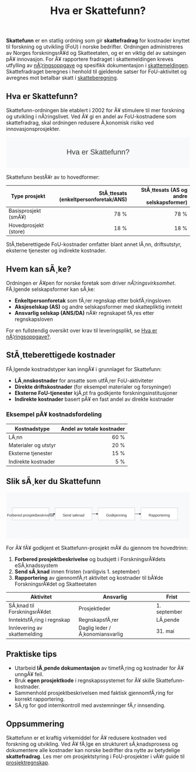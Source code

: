 ﻿---
title: "Hva er Skattefunn?"
meta_title: "Hva er Skattefunn?"
meta_description: '**Skattefunn** er en statlig ordning som gir **skattefradrag** for kostnader knyttet til forskning og utvikling (FoU) i norske bedrifter. Ordningen administrere...'
slug: skattefunn
type: blog
layout: pages/single
---

**Skattefunn** er en statlig ordning som gir **skattefradrag** for kostnader knyttet til forskning og utvikling (FoU) i norske bedrifter. Ordningen administreres av Norges forskningsrÃ¥d og Skatteetaten, og er en viktig del av satsingen pÃ¥ innovasjon. For Ã¥ rapportere fradraget i skattemeldingen kreves utfylling av [nÃ¦ringsoppgave](/blogs/regnskap/hva-er-naeringsoppgave "Hva er nÃ¦ringsoppgave? Komplett Guide til NÃ¦ringsoppgaven") og spesifikk dokumentasjon i [skattemeldingen](/blogs/regnskap/skattemelding "Skattemelding - Komplett Guide til Utfylling og Innlevering"). Skattefradraget beregnes i henhold til gjeldende satser for FoU-aktivitet og avregnes mot betalbar skatt i [skatteberegning](/blogs/regnskap/skatteberegning "Skatteberegning - Guide til Beregning av Bedriftsskatt og Personlig Skatt").

## Hva er Skattefunn?

Skattefunn-ordningen ble etablert i 2002 for Ã¥ stimulere til mer forskning og utvikling i nÃ¦ringslivet. Ved Ã¥ gi en andel av FoU-kostnadene som skattefradrag, skal ordningen redusere Ã¸konomisk risiko ved innovasjonsprosjekter.

![Skattefunn Oversikt](skattefunn-image.svg)

Skattefunn bestÃ¥r av to hovedformer:

| Type prosjekt           | StÃ¸ttesats (enkeltpersonforetak/ANS) | StÃ¸ttesats (AS og andre selskapsformer) |
|-------------------------|-------------------------------------:|-----------------------------------------:|
| Basisprosjekt (smÃ¥)     | 78 %                                 | 78 %                                     |
| Hovedprosjekt (store)   | 18 %                                 | 18 %                                     |

StÃ¸tteberettigede FoU-kostnader omfatter blant annet lÃ¸nn, driftsutstyr, eksterne tjenester og indirekte kostnader.

## Hvem kan sÃ¸ke?

Ordningen er Ã¥pen for norske foretak som driver *nÃ¦ringsvirksomhet*. FÃ¸lgende selskapsformer kan sÃ¸ke:

* **Enkeltpersonforetak** som fÃ¸rer regnskap etter bokfÃ¸ringsloven
* **Aksjeselskap (AS)** og andre selskapsformer med skattepliktig inntekt
* **Ansvarlig selskap (ANS/DA)** nÃ¥r regnskapet fÃ¸res etter regnskapsloven

For en fullstendig oversikt over krav til leveringsplikt, se [Hva er nÃ¦ringsoppgave?](/blogs/regnskap/hva-er-naeringsoppgave "Hva er nÃ¦ringsoppgave? Komplett Guide til NÃ¦ringsoppgaven").

## StÃ¸tteberettigede kostnader

FÃ¸lgende kostnadstyper kan inngÃ¥ i grunnlaget for Skattefunn:

* **LÃ¸nnskostnader** for ansatte som utfÃ¸rer FoU-aktiviteter
* **Direkte driftskostnader** (for eksempel materialer og forsyninger)
* **Eksterne FoU-tjenester** kjÃ¸pt fra godkjente forskningsinstitusjoner
* **Indirekte kostnader** basert pÃ¥ en fast andel av direkte kostnader

### Eksempel pÃ¥ kostnadsfordeling

| Kostnadstype             | Andel av totale kostnader |
|--------------------------|--------------------------:|
| LÃ¸nn                     | 60 %                      |
| Materialer og utstyr     | 20 %                      |
| Eksterne tjenester       | 15 %                      |
| Indirekte kostnader      | 5 %                       |

## Slik sÃ¸ker du Skattefunn

![Skattefunn SÃ¸knadsprosess](skattefunn-prosess.svg)

For Ã¥ fÃ¥ godkjent et Skattefunn-prosjekt mÃ¥ du gjennom tre hovedtrinn:

1. **Forbered prosjektbeskrivelse** og budsjett i ForskningsrÃ¥dets eSÃ¸knadssystem
2. **Send sÃ¸knad** innen fristen (vanligvis 1. september)
3. **Rapportering** av gjennomfÃ¸rt aktivitet og kostnader til bÃ¥de ForskningsrÃ¥det og Skatteetaten

| Aktivitet                    | Ansvarlig                         | Frist           |
|------------------------------|----------------------------------|-----------------|
| SÃ¸knad til ForskningsrÃ¥det   | Prosjektleder                    | 1. september    |
| InntektsfÃ¸ring i regnskap    | RegnskapsfÃ¸rer                   | LÃ¸pende         |
| Innlevering av skattemelding | Daglig leder / Ã¸konomiansvarlig   | 31. mai         |

## Praktiske tips

* Utarbeid **lÃ¸pende dokumentasjon** av timefÃ¸ring og kostnader for Ã¥ unngÃ¥ feil.
* Bruk **egen prosjektkode** i regnskapssystemet for Ã¥ skille Skattefunn-kostnader.
* Sammenhold prosjektbeskrivelsen med faktisk gjennomfÃ¸ring for korrekt rapportering.
* SÃ¸rg for god internkontroll med avstemninger fÃ¸r innsending.

## Oppsummering

Skattefunn er et kraftig virkemiddel for Ã¥ redusere kostnaden ved forskning og utvikling. Ved Ã¥ fÃ¸lge en strukturert sÃ¸knadsprosess og dokumentere alle kostnader kan norske bedrifter dra nytte av betydelige **skattefradrag**. Les mer om prosjektstyring i FoU-prosjekter i vÃ¥r guide til [prosjektregnskap](/blogs/regnskap/hva-er-prosjektregnskap "Hva er Prosjektregnskap? Oversikt og Beste Praksis").
